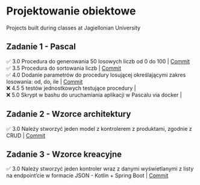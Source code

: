 # Projektowanie obiektowe 

Projects built during classes at Jagiellonian University   
## Zadanie 1 - Pascal
✅ 3.0 Procedura do generowania 50 losowych liczb od 0 do 100 | [Commit](https://github.com/rabarbar15/projektowanie-obiektowe/commit/a280a248cf0a48677e0fbd65dff9ec21fba9cd1f)     
✅ 3.5 Procedura do sortowania liczb | [Commit](https://github.com/rabarbar15/projektowanie-obiektowe/commit/3099ba4e9873e69487ca89ba72dc5eb15d86997e)    
✅ 4.0  Dodanie parametrów do procedury losującej określającymi zakres losowania: od, do, ile | [Commit](https://github.com/rabarbar15/projektowanie-obiektowe/commit/52b40713741cb48ac4e9133384b7a3611a5e202e)   
❌ 4.5 5 testów jednostkowych testujące procedury |   
❌ 5.0 Skrypt w bashu do uruchamiania aplikacji w Pascalu via docker |   

## Zadanie 2 - Wzorce architektury
✅ 3.0 Należy stworzyć jeden model z kontrolerem z produktami, zgodnie z CRUD | [Commit](https://github.com/rabarbar15/projektowanie-obiektowe/commit/df831e704a95bcdfe2081836772f2cb3cc3995b9)   

## Zadanie 3 - Wzorce kreacyjne
✅ 3.0 Należy stworzyć jeden kontroler wraz z danymi wyświetlanymi z listy na endpoint’cie w formacie JSON - Kotlin + Spring Boot | [Commit](https://github.com/rabarbar15/projektowanie-obiektowe/commit/63245ed6d6f2130f966197ea2da4e4e79d8d3088)     
